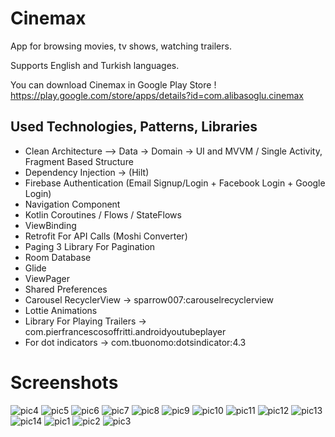 # Cinemax
App for browsing movies, tv shows, watching trailers.

Supports English and Turkish languages.

You can download Cinemax in Google Play Store ! https://play.google.com/store/apps/details?id=com.alibasoglu.cinemax

## Used Technologies, Patterns, Libraries
- Clean Architecture -->  Data -> Domain -> UI and MVVM / Single Activity, Fragment Based Structure
- Dependency Injection -> (Hilt) 
- Firebase Authentication (Email Signup/Login + Facebook Login + Google Login) 
- Navigation Component
- Kotlin Coroutines / Flows / StateFlows
- ViewBinding
- Retrofit For API Calls (Moshi Converter)
- Paging 3 Library For Pagination
- Room Database 
- Glide
- ViewPager
- Shared Preferences
- Carousel RecyclerView -> sparrow007:carouselrecyclerview
- Lottie Animations
- Library For Playing Trailers -> com.pierfrancescosoffritti.androidyoutubeplayer
- For dot indicators -> com.tbuonomo:dotsindicator:4.3

# Screenshots

![pic4](https://user-images.githubusercontent.com/57019129/225884080-dbe1651b-2f2e-4da6-881a-aad123e25973.png)
![pic5](https://user-images.githubusercontent.com/57019129/225884087-546b8d8e-6f1b-4d86-8ec6-3e08f762a0be.png)
![pic6](https://user-images.githubusercontent.com/57019129/225884090-29d99cf3-22ff-4452-a740-24eac1d385f5.png)
![pic7](https://user-images.githubusercontent.com/57019129/225884096-60664a63-2741-4eda-9d90-6b2dbe4d4c19.png)
![pic8](https://user-images.githubusercontent.com/57019129/225884099-6fdd2345-649c-4440-bcb3-6ce99126adac.png)
![pic9](https://user-images.githubusercontent.com/57019129/225884103-a62fcce5-5c0f-4192-8c8a-25f5f5333588.png)
![pic10](https://user-images.githubusercontent.com/57019129/225884109-93cc3217-965a-4cf0-9532-ea05d7861a3d.png)
![pic11](https://user-images.githubusercontent.com/57019129/225884114-0f801117-3d9c-4807-8742-33458f5062ec.png)
![pic12](https://user-images.githubusercontent.com/57019129/225884123-775c9e18-33bd-446b-8c2a-c3e1c46d605e.png)
![pic13](https://user-images.githubusercontent.com/57019129/225884129-36247984-5420-4fd3-8b83-1be2cf263b94.png)
![pic14](https://user-images.githubusercontent.com/57019129/225884130-58a9d814-9708-42b3-b049-96f9647d57d3.png)
![pic1](https://user-images.githubusercontent.com/57019129/225884132-2cdda798-f866-461d-8260-17d87ea2ef73.png)
![pic2](https://user-images.githubusercontent.com/57019129/225884137-fdec4773-93bb-4c62-bc86-f1a3b2ba3628.png)
![pic3](https://user-images.githubusercontent.com/57019129/225884141-2ea8bf58-ff2f-424a-85a8-49cdb3860d4b.png)
